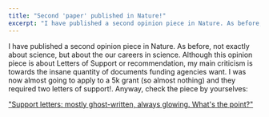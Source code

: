 ```yaml
---
title: "Second 'paper' published in Nature!"
excerpt: "I have published a second opinion piece in Nature. As before, not exactly about science, but about the our careers in science."
---
```


I have published a second opinion piece in Nature. As before, not exactly about science, but about the our careers in science. Although this opinion piece is about Letters of Support or recommendation, my main criticism is towards the insane quantity of documents funding agencies want. I was now almost going to apply to a 5k grant (so almost nothing) and they required two letters of support!. Anyway, check the piece by yourselves: 

["Support letters: mostly ghost-written, always glowing. What's the point?"](https://www.nature.com/articles/d41586-021-02374-0)